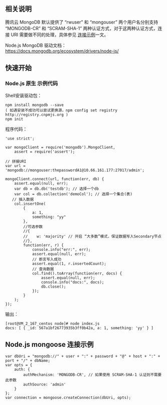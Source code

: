 ## 相关说明
腾讯云 MongoDB 默认提供了 “rwuser” 和 “mongouser” 两个用户名分别支持 “MONGODB-CR” 和 “SCRAM-SHA-1” 两种认证方式，对于这两种认证方式，连接 URI 需要做不同的处理，具体参见 [连接示例](https://cloud.tencent.com/doc/product/240/3563)一文。

Node.js MongoDB 驱动文档：
https://docs.mongodb.org/ecosystem/drivers/node-js/

## 快速开始
### Node.js 原生 示例代码
Shell安装驱动包：
```
npm install mongodb --save
( 如遇安装不成功可以尝试更换源，npm config set registry http://registry.cnpmjs.org )
npm init
```
程序代码：
```
'use strict';

var mongoClient = require('mongodb').MongoClient,
    assert = require('assert');

// 拼接URI
var url = 'mongodb://mongouser:thepasswordA1@10.66.161.177:27017/admin';

mongoClient.connect(url, function(err, db) {
	assert.equal(null, err);
	var db = db.db('testdb'); // 选择一个db
	var col = db.collection('demoCol'); // 选择一个集合(表)
   // 插入数据
    col.insertOne(
        {
            a: 1,
            something: "yy"
        }, 
        //可选参数
        //{
        //    w: 'majority' // 开启 “大多数”模式，保证数据写入Secondary节点
        //}, 
        function(err, r) {
            console.info("err:", err);
            assert.equal(null, err);
            // 断言写入成功
            assert.equal(1, r.insertedCount);
            // 查询数据
            col.find().toArray(function(err, docs) {
                assert.equal(null, err);
                console.info("docs:", docs);
                db.close();
            });
        }
    );
});
```

输出：

```
[root@VM_2_167_centos node]# node index.js 
docs: [ { _id: 567a1bf26773935b3ff0b42a, a: 1, something: 'yy' } ]
```

## Node.js mongoose 连接示例

```
var dbUri = "mongodb://" + user + ":" + password + "@" + host + ":" + port + "/" + dbName;
var opts = {
    auth: {
        authMechanism: 'MONGODB-CR', // 如果使用 SCRAM-SHA-1 认证则不需要此参数
        authSource: 'admin'
    }
};
var connection = mongoose.createConnection(dbUri, opts);
```
